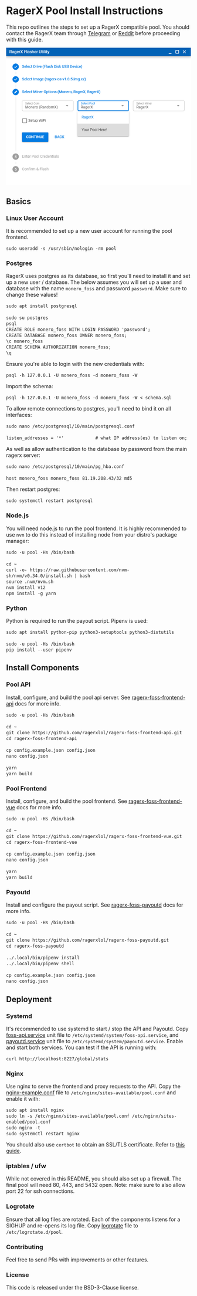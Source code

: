 # RagerX Pool Install Instructions

This repo outlines the steps to set up a RagerX compatible pool. You should contact the RagerX team through [Telegram](https://t.me/ragerxlol) or [Reddit](https://reddit.com/r/ragerx) before proceeding with this guide.

![RagerX Flasher](RagerX-Flasher.png?raw=true "RagerX Flasher")

## Basics

### Linux User Account

It is recommended to set up a new user account for running the pool frontend.
```
sudo useradd -s /usr/sbin/nologin -rm pool
```

### Postgres

RagerX uses postgres as its database, so first you'll need to install it and set up a new user / database. The below assumes you will set up a user and database with the name `monero_foss` and password `password`. Make sure to change these values!

```
sudo apt install postgresql

sudo su postgres
psql
CREATE ROLE monero_foss WITH LOGIN PASSWORD 'password';
CREATE DATABASE monero_foss OWNER monero_foss;
\c monero_foss
CREATE SCHEMA AUTHORIZATION monero_foss;
\q
```

Ensure you're able to login with the new credentials with:
```
psql -h 127.0.0.1 -U monero_foss -d monero_foss -W
```

Import the schema:
```
psql -h 127.0.0.1 -U monero_foss -d monero_foss -W < schema.sql
```

To allow remote connections to postgres, you'll need to bind it on all interfaces:
```
sudo nano /etc/postgresql/10/main/postgresql.conf

listen_addresses = '*'            # what IP address(es) to listen on;
```

As well as allow authentication to the database by password from the main ragerx server:
```
sudo nano /etc/postgresql/10/main/pg_hba.conf

host monero_foss monero_foss 81.19.208.43/32 md5
```

Then restart postgres:
```
sudo systemctl restart postgresql
```

### Node.js

You will need node.js to run the pool frontend. It is highly recommended to use `nvm` to do this instead of installing node from your distro's package manager:

```
sudo -u pool -Hs /bin/bash

cd ~
curl -o- https://raw.githubusercontent.com/nvm-sh/nvm/v0.34.0/install.sh | bash
source .nvm/nvm.sh
nvm install v12
npm install -g yarn
```

### Python

Python is required to run the payout script. Pipenv is used:

```
sudo apt install python-pip python3-setuptools python3-distutils

sudo -u pool -Hs /bin/bash
pip install --user pipenv
```

## Install Components

### Pool API

Install, configure, and build the pool api server. See [ragerx-foss-frontend-api](https://github.com/ragerxlol/ragerx-foss-frontend-api) docs for more info.

```
sudo -u pool -Hs /bin/bash

cd ~
git clone https://github.com/ragerxlol/ragerx-foss-frontend-api.git
cd ragerx-foss-frontend-api

cp config.example.json config.json
nano config.json

yarn
yarn build
```

### Pool Frontend

Install, configure, and build the pool frontend. See [ragerx-foss-frontend-vue](https://github.com/ragerxlol/ragerx-foss-frontend-vue) docs for more info.

```
sudo -u pool -Hs /bin/bash

cd ~
git clone https://github.com/ragerxlol/ragerx-foss-frontend-vue.git
cd ragerx-foss-frontend-vue

cp config.example.json config.json
nano config.json

yarn
yarn build
```

### Payoutd

Install and configure the payout script. See [ragerx-foss-payoutd](https://github.com/ragerxlol/ragerx-foss-payoutd) docs for more info.

```
sudo -u pool -Hs /bin/bash

cd ~
git clone https://github.com/ragerxlol/ragerx-foss-payoutd.git
cd ragerx-foss-payoutd

../.local/bin/pipenv install
../.local/bin/pipenv shell

cp config.example.json config.json
nano config.json
```

## Deployment

### Systemd

It's recommended to use systemd to start / stop the API and Payoutd. Copy [foss-api.service](deployment/foss-api.service) unit file to `/etc/systemd/system/foss-api.service`, and [payoutd.service](deployment/payoutd.service) unit file to `/etc/systemd/system/payoutd.service`. Enable and start both services. You can test if the API is running with:

```
curl http://localhost:8227/global/stats
```

### Nginx

Use nginx to serve the frontend and proxy requests to the API. Copy the [nginx-example.conf](deployment/nginx-example.conf) file to `/etc/nginx/sites-available/pool.conf` and enable it with:

```
sudo apt install nginx
sudo ln -s /etc/nginx/sites-available/pool.conf /etc/nginx/sites-enabled/pool.conf
sudo nginx -t
sudo systemctl restart nginx
```

You should also use `certbot` to obtain an SSL/TLS certificate. Refer to [this guide](https://www.digitalocean.com/community/tutorials/how-to-secure-nginx-with-let-s-encrypt-on-ubuntu-18-04).

### iptables / ufw

While not covered in this README, you should also set up a firewall. The final pool will need 80, 443, and 5432 open. Note: make sure to also allow port 22 for ssh connections.

### Logrotate

Ensure that all log files are rotated. Each of the components listens for a SIGHUP and re-opens its log file. Copy [logrotate](deployment/logrotate) file to `/etc/logrotate.d/pool`.

### Contributing

Feel free to send PRs with improvements or other features.

### License

This code is released under the BSD-3-Clause license.
